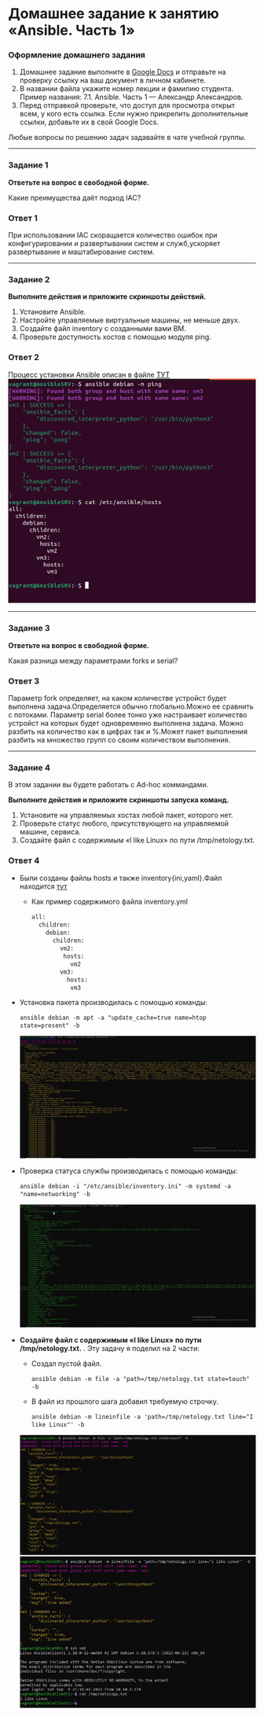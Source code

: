 # Домашнее задание к занятию «Ansible. Часть 1»

### Оформление домашнего задания

1. Домашнее задание выполните в [Google Docs](https://docs.google.com/) и отправьте на проверку ссылку на ваш документ в личном кабинете.  
1. В названии файла укажите номер лекции и фамилию студента. Пример названия: 7.1. Ansible. Часть 1 — Александр Александров.
1. Перед отправкой проверьте, что доступ для просмотра открыт всем, у кого есть ссылка. Если нужно прикрепить дополнительные ссылки, добавьте их в свой Google Docs.

Любые вопросы по решению задач задавайте в чате учебной группы.

---

### Задание 1

**Ответьте на вопрос в свободной форме.**

Какие преимущества даёт подход IAC?


### Ответ 1

При использовании IAC скоращается количество ошибок при конфигурировании и развертывании систем и служб,ускоряет развертывание и маштабирование систем.

---

### Задание 2 

**Выполните действия и приложите скриншоты действий.**

1. Установите Ansible.
2. Настройте управляемые виртуальные машины, не меньше двух.
3. Создайте файл inventory с созданными вами ВМ.
4. Проверьте доступность хостов с помощью модуля ping.
 
### Ответ 2

Процесс установки Ansible описан в файле [ТУТ](https://github.com/Pomidor20/notology/blob/e9fa3d245bd191204f877aaaf6a05e2adf573b77/Netology/%D0%A3%D1%81%D1%82%D0%B0%D0%BD%D0%BE%D0%B2%D0%BA%D0%B0%20Ansible.md)  
![PingPong](https://github.com/Pomidor20/notology/blob/3e64b1435765b016c9b5743c91801df4798dc59d/Netology/CI_CD/Ansible_1/pic/Ansible_1.1.png)
 
---

### Задание 3 

**Ответьте на вопрос в свободной форме.**

Какая разница между параметрами forks и serial? 

### Ответ 3

Параметр fork определяет, на каком количестве устройст будет выполнена задача.Определяется обычно глобально.Можно ее сравнить с потоками.
Параметр serial более тонко уже настраивает количество устройст на которых будет одновременно выполнена задача. Можно разбить на количество как в цифрах так и %.Может пакет выполнения разбить на множество групп со своим количеством выполнения.


---

### Задание 4 

В этом задании вы будете работать с Ad-hoc коммандами.

**Выполните действия и приложите скриншоты запуска команд.**

1. Установите на управляемых хостах любой пакет, которого нет.
2. Проверьте статус любого, присутствующего на управляемой машине, сервиса. 
3. Создайте файл с содержимым «I like Linux» по пути /tmp/netology.txt.
 
### Ответ 4 

- Были созданы файлы hosts и также inventory{ini,yaml}.Файл находится [тут](https://github.com/Pomidor20/notology/blob/3e64b1435765b016c9b5743c91801df4798dc59d/Netology/CI_CD/Ansible_1/files/)
	- Как пример содержимого файла inventory.yml
		```
		all:
		  children:
			debian:
			  children:
				vm2:
				 hosts:
				   vm2
				vm3:
				  hosts:
				   vm3
		```
- Установка пакета производилась с помощью команды:
	```
	ansible debian -m apt -a "update_cache=true name=htop state=present" -b
	```
	![Фото установки](https://github.com/Pomidor20/notology/blob/3e64b1435765b016c9b5743c91801df4798dc59d/Netology/CI_CD/Ansible_1/pic/Ansible_1.4.1.JPG)

- Проверка статуса службы производилась с помощью команды:
	```
	ansible debian -i "/etc/ansible/inventory.ini" -m systemd -a "name=networking" -b
	```
	![Фото службы](https://github.com/Pomidor20/notology/blob/3e64b1435765b016c9b5743c91801df4798dc59d/Netology/CI_CD/Ansible_1/pic/Ansible_1.4.2.JPG)

- __Создайте файл с содержимым «I like Linux» по пути /tmp/netology.txt.__ . Эту задачу я поделил на 2 части:
	
	- Создал пустой файл.
		```
		ansible debian -m file -a "path=/tmp/netology.txt state=touch" -b
		```
	- В файл из прошлого шага добавил требуемую строчку.
		```
		ansible debian -m lineinfile -a 'path=/tmp/netology.txt line="I like Linux"' -b
		```
		
	![Фото задания](https://github.com/Pomidor20/notology/blob/3e64b1435765b016c9b5743c91801df4798dc59d/Netology/CI_CD/Ansible_1/pic/Ansible_1.4.3.1.JPG)
	![Фото задания](https://github.com/Pomidor20/notology/blob/3e64b1435765b016c9b5743c91801df4798dc59d/Netology/CI_CD/Ansible_1/pic/Ansible_1.4.3.2.JPG) 
